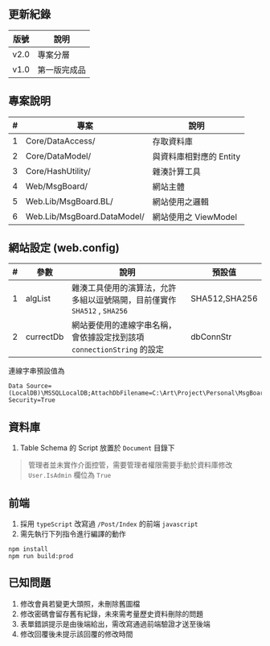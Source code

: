 ## 更新紀錄

| 版號 | 說明         |
| ---- | ------------ |
| v2.0 | 專案分層     |
| v1.0 | 第一版完成品 |

## 專案說明

| #   | 專案                        | 說明                    |
| --- | --------------------------- | ----------------------- |
| 1   | Core/DataAccess/            | 存取資料庫              |
| 2   | Core/DataModel/             | 與資料庫相對應的 Entity |
| 3   | Core/HashUtility/           | 雜湊計算工具            |
| 4   | Web/MsgBoard/               | 網站主體                |
| 5   | Web.Lib/MsgBoard.BL/        | 網站使用之邏輯          |
| 6   | Web.Lib/MsgBoard.DataModel/ | 網站使用之 ViewModel    |

## 網站設定 (web.config)

| #   | 參數      | 說明                                                                     | 預設值        |
| --- | --------- | ------------------------------------------------------------------------ | ------------- |
| 1   | algList   | 雜湊工具使用的演算法，允許多組以逗號隔開，目前僅實作 `SHA512` , `SHA256` | SHA512,SHA256 |
| 2   | currectDb | 網站要使用的連線字串名稱，會依據設定找到該項 `connectionString` 的設定   | dbConnStr     |

連線字串預設值為

```
Data Source=(LocalDB)\MSSQLLocalDB;AttachDbFilename=C:\Art\Project\Personal\MsgBoard\MsgBoard\App_Data\Msg.mdf;Integrated Security=True
```

## 資料庫

1. Table Schema 的 Script 放置於 `Document` 目錄下

> 管理者並未實作介面控管，需要管理者權限需要手動於資料庫修改 `User.IsAdmin` 欄位為 `True`

## 前端

1. 採用 `typeScript` 改寫過 `/Post/Index` 的前端 `javascript`
1. 需先執行下列指令進行編譯的動作

```
npm install
npm run build:prod
```

## 已知問題

1. 修改會員若變更大頭照，未刪除舊圖檔
1. 修改密碼會留存舊有紀錄，未來需考量歷史資料刪除的問題
1. 表單錯誤提示是由後端給出，需改寫通過前端驗證才送至後端
1. 修改回覆後未提示該回覆的修改時間
